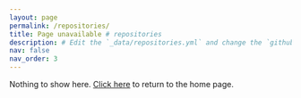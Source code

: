 ```yaml
---
layout: page
permalink: /repositories/
title: Page unavailable # repositories
description: # Edit the `_data/repositories.yml` and change the `github_users` and `github_repos` lists to include your own GitHub profile and repositories.
nav: false
nav_order: 3
---
```


Nothing to show here. [Click here](/) to return to the home page.

<!-- ## GitHub users

{% if site.data.repositories.github_users %}
<div class="repositories d-flex flex-wrap flex-md-row flex-column justify-content-between align-items-center">
  {% for user in site.data.repositories.github_users %}
    {% include repository/repo_user.html username=user %}
  {% endfor %}
</div>
{% endif %}

---

## GitHub Repositories

{% if site.data.repositories.github_repos %}
<div class="repositories d-flex flex-wrap flex-md-row flex-column justify-content-between align-items-center">
  {% for repo in site.data.repositories.github_repos %}
    {% include repository/repo.html repository=repo %}
  {% endfor %}
</div>
{% endif %} -->
